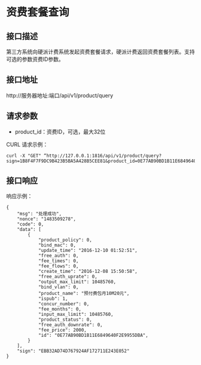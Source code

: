 # 资费套餐查询

## 接口描述

第三方系统向硬派计费系统发起资费套餐请求，硬派计费返回资费套餐列表。支持可选的参数资费ID参数。

## 接口地址

http://服务器地址:端口/api/v1/product/query

## 请求参数

- product_id：资费ID，可选，最大32位

CURL 请求示例：

    curl -X "GET" “http://127.0.0.1:1816/api/v1/product/query?sign=1B8F4F7F9DC9B423B5BA5A428B5CEE81&product_id=0E77AB90BD1B11E6849640F2E9955DBA”

## 接口响应

响应示例：

    {
        "msg": "处理成功",
        "nonce": "1483509278",
        "code": 0,
        "data": [
            {
                "product_policy": 0,
                "bind_mac": 0,
                "update_time": "2016-12-10 01:52:51",
                "free_auth": 0,
                "fee_times": 0,
                "fee_flows": 0,
                "create_time": "2016-12-08 15:50:58",
                "free_auth_uprate": 0,
                "output_max_limit": 10485760,
                "bind_vlan": 0,
                "product_name": "预付费包月10M20元",
                "ispub": 1,
                "concur_number": 0,
                "fee_months": 0,
                "input_max_limit": 10485760,
                "product_status": 0,
                "free_auth_downrate": 0,
                "fee_price": 2000,
                "id": "0E77AB90BD1B11E6849640F2E9955DBA",
            }
        ],
        "sign": "EBB32AD74D767924AF172711E243E052"
    }

